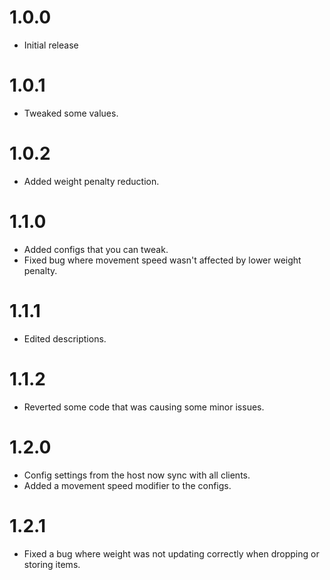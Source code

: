 # 1.0.0
+ Initial release
# 1.0.1
+ Tweaked some values.
# 1.0.2
+ Added weight penalty reduction.
# 1.1.0
+ Added configs that you can tweak.
+ Fixed bug where movement speed wasn't affected by lower weight penalty.
# 1.1.1
+ Edited descriptions.
# 1.1.2
+ Reverted some code that was causing some minor issues.
# 1.2.0
+ Config settings from the host now sync with all clients.
+ Added a movement speed modifier to the configs.
# 1.2.1
+ Fixed a bug where weight was not updating correctly when dropping or storing items.